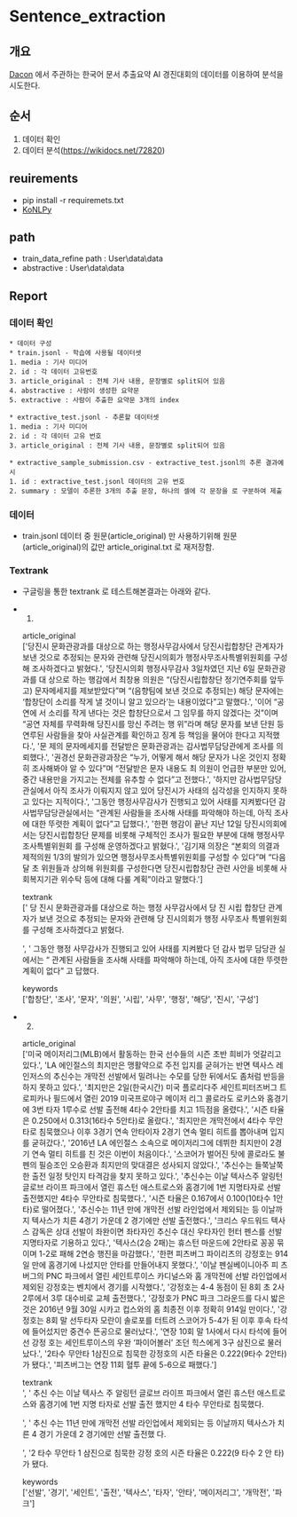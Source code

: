# Sentence_extraction

## 개요
[Dacon](https://dacon.io/competitions/official/235671/overview/) 에서 주관하는 한국어 문서 추출요약 AI 경진대회의 데이터를 이용하여 분석을 시도한다.

## 순서
1. 데이터 확인
2. 데이터 분석(https://wikidocs.net/72820)

## reuirements
* pip install -r requiremets.txt
* [KoNLPy](https://konlpy.org/ko/latest/install/)

## path
* train_data_refine path : User\data\data
* abstractive : User\data\data

## Report
### 데이터 확인

    * 데이터 구성  
    * train.jsonl - 학습에 사용될 데이터셋  
    1. media : 기사 미디어
    2. id : 각 데이터 고유번호
    3. article_original : 전체 기사 내용, 문장별로 split되어 있음
    4. abstractive : 사람이 생성한 요약문
    5. extractive : 사람이 추출한 요약문 3개의 index
    
    * extractive_test.jsonl - 추론할 데이터셋  
    1. media : 기사 미디어
    2. id : 각 데이터 고유 번호
    3. article_original : 전체 기사 내용, 문장별로 split되어 있음

    * extractive_sample_submission.csv - extractive_test.jsonl의 추론 결과예시  
    1. id : extractive_test.jsonl 데이터의 고유 번호
    2. summary : 모델이 추론한 3개의 추출 문장, 하나의 셀에 각 문장을 로 구분하여 제출

### 데이터
* train.jsonl 데이터 중 원문(article_original) 만 사용하기위해 원문(article_original)의 값만 article_original.txt 로 재저장함.


### Textrank
* 구글링을 통한 textrank 로 테스트해본결과는 아래와 같다. 

* 1) 
    article_original  
    ['당진시 문화관광과를 대상으로 하는 행정사무감사에서 당진시립합창단 관계자가 보낸 것으로 추정되는 문자와 관련해 당진시의회가 행정사무조사특별위원회를 구성해 조사하겠다고 밝혔다.', '당진시의회 행정사무감사 3일차였던 지난 6일 문화관광과를 대 상으로 하는 행감에서 최창용 의원은 “(당진시립합창단 정기연주회를 앞두고) 문자메세지를 제보받았다”며 “(음향팀에 보낸  것으로 추정되는) 해당 문자에는 ‘합창단이 소리를 작게 낼 것이니 알고 있으라’는 내용이었다”고 말했다.', '이어 “공연에 서 소리를 작게 낸다는 것은 합창단으로서 그 임무를 하지 않겠다는 것”이며 “공연 자체를 무력화해 당진시를 망신 주려는 행 위”라며 해당 문자를 보낸 단원 등 연루된 사람들을 찾아 사실관계를 확인하고 징계 등 책임을 물어야 한다고 지적했다.', '문 제의 문자메세지를 전달받은 문화관광과는 감사법무담당관에게 조사를 의뢰했다.', '권경선 문화관광과장은 “누가, 어떻게 해서 해당 문자가 나온 것인지 정확히 조사해봐야 알 수 있다”며 “전달받은 문자 내용도 최 의원이 언급한 부분만 있어, 중간 내용만을 가지고는 전체를 유추할 수 없다”고 전했다.', '하지만 감사법무담당관실에서 아직 조사가 이뤄지지 않고 있어 당진시가  사태의 심각성을 인지하지 못하고 있다는 지적이다.', '그동안 행정사무감사가 진행되고 있어 사태를 지켜봤다던 감사법무담당관실에서는 “관계된 사람들을 조사해 사태를 파악해야 하는데, 아직 조사에 대한 뚜렷한 계획이 없다”고 답했다.', '한편 행감이 끝난 지난 12일 당진시의회에서는 당진시립합창단 문제를 비롯해 구체적인 조사가 필요한 부분에 대해 행정사무조사특별위원회 를 구성해 운영하겠다고 밝혔다.', '김기재 의장은 “본회의 의결과 제적의원 1/3의 발의가 있으면 행정사무조사특별위원회를 구성할 수 있다”며 “다음 달 초 위원들과 상의해 위원회를 구성한다면 당진시립합창단 관련 사안을 비롯해 사회복지기관 위수탁 등에 대해 다룰 계획”이라고 말했다.']

    textrank  
    [' 당 진시 문화관광과를 대상으로 하는 행정 사무감사에서 당 진 시립 합창단 관계자가 보낸 것으로 추정되는 문자와 관련해 당 진시의회가 행정 사무조사 특별위원회를 구성해 조사하겠다고 밝혔다.

    ', ' 그동안 행정 사무감사가 진행되고 있어 사태를 지켜봤다 던 감사 법무 담당관 실에서는 “ 관계된 사람들을 조사해 사태를 파악해야 하는데, 아직 조사에 대한 뚜렷한 계획이 없다” 고 답했다.  

    keywords  
    ['합창단', '조사', '문자', '의원', '시립', '사무', '행정', '해당', '진시', '구성']

* 2)  
    article_original  
    ['미국 메이저리그(MLB)에서 활동하는 한국 선수들의 시즌 초반 희비가 엇갈리고 있다.', 'LA 에인절스의 최지만은 맹활약으로  주전 입지를 굳혀가는 반면 텍사스 레인저스의 추신수는 개막전 선발에서 밀려나는 수모를 당한 뒤에서도 좀처럼 반등을 하지 못하고 있다.', '최지만은 2일(한국시간) 미국 플로리다주 세인트피터즈버그 트로피카나 필드에서 열린 2019 미국프로야구 메이저 리그 콜로라도 로키스와 홈경기에 3번 타자 1루수로 선발 출전해 4타수 2안타를 치고 1득점을 올렸다.', '시즌 타율은 0.250에서 0.313(16타수 5안타)로 올랐다.', '최지만은 개막전에서 4타수 무안타로 침묵했으나 이후 3경기 연속 안타이자 2경기 연속 멀티 히트를 뽑아내며 입지를 굳혀갔다.', '2016년 LA 에인절스 소속으로 메이저리그에 데뷔한 최지만이 2경기 연속 멀티 히트를 친 것은 이번이 처음이다.', '스코어가 벌어진 탓에 콜로라도 불펜의 필승조인 오승환과 최지만의 맞대결은 성사되지 않았다.', '추신수는 들쭉날쭉한 출전 일정 탓인지 타격감을 찾지 못하고 있다.', '추신수는 이날 텍사스주 알링턴 글로브 라이프 파크에서 열린 휴스턴 애스트로스와 홈경기에 1번 지명타자로 선발 출전했지만 4타수 무안타로 침묵했다.', '시즌 타율은 0.167에서 0.100(10타수 1안타)로 떨어졌다.', '추신수는 11년 만에 개막전 선발 라인업에서 제외되는 등 이날까지 텍사스가 치른 4경기 가운데 2 경기에만 선발 출전했다.', '크리스 우드워드 텍사스 감독은 상대 선발이 좌완이면 좌타자인 추신수 대신 우타자인 헌터 펜스를 선발 지명타자로 기용하고 있다.', '텍사스(2승 2패)는 휴스턴 마운드에 2안타로 꽁꽁 묶이며 1-2로 패해 2연승 행진을 마감했다.', '한편 피츠버그 파이리츠의 강정호는 914일 만에 홈경기에 나섰지만 안타를 만들어내지 못했다.', '이날 펜실베이니아주 피 츠버그의 PNC 파크에서 열린 세인트루이스 카디널스와 홈 개막전에 선발 라인업에서 제외된 강정호는 벤치에서 경기를 시작했다.', '강정호는 4-4 동점이 된 8회 초 2사 2루에서 3루 대수비로 교체 출전했다.', '강정호가 PNC 파크 그라운드를 다시 밟은 것은 2016년 9월 30일 시카고 컵스와의 홈 최종전 이후 정확히 914일 만이다.', '강정호는 8회 말 선두타자 모란이 솔로포를 터트려 스코어가 5-4가 된 이후 후속 타석에 들어섰지만 중견수 뜬공으로 물러났다.', '연장 10회 말 1사에서 다시 타석에 들어선 강정 호는 세인트루이스의 우완 ‘파이어볼러’ 조던 힉스에게 3구 삼진으로 물러났다.', '2타수 무안타 1삼진으로 침묵한 강정호의  시즌 타율은 0.222(9타수 2안타)가 됐다.', '피츠버그는 연장 11회 혈투 끝에 5-6으로 패했다.']

    textrank  
    ', ' 추신 수는 이날 텍사스 주 알링턴 글로브 라이프 파크에서 열린 휴스턴 애스트로스와 홈경기에 1번 지명 타자로 선발 출전 했지만 4 타수 무안타로 침묵했다.

    ', ' 추신 수는 11년 만에 개막전 선발 라인업에서 제외되는 등 이날까지 텍사스가 치른 4 경기 가운데 2 경기에만 선발 출전했 다.

    ', '2 타수 무안타 1 삼진으로 침묵한 강정 호의 시즌 타율은 0.222(9 타수 2 안 타) 가 됐다.

    keywords  
    ['선발', '경기', '세인트', '출전', '텍사스', '타자', '안타', '메이저리그', '개막전', '파크']
